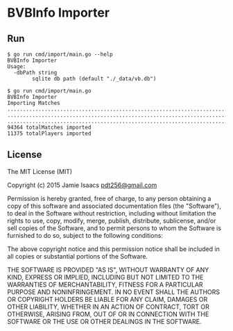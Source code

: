 # BVBInfo Importer

## Run

```
$ go run cmd/import/main.go --help
BVBInfo Importer
Usage:
  -dbPath string
        sqlite db path (default "./_data/vb.db")
```

```
$ go run cmd/import/main.go
BVBInfo Importer
Importing Matches
...............................................................................
...............................................................................
...............................................................................
94364 totalMatches imported
11375 totalPlayers imported
```

## License

The MIT License (MIT)

Copyright (c) 2015 Jamie Isaacs <pdt256@gmail.com>

Permission is hereby granted, free of charge, to any person obtaining a copy
of this software and associated documentation files (the "Software"), to deal
in the Software without restriction, including without limitation the rights
to use, copy, modify, merge, publish, distribute, sublicense, and/or sell
copies of the Software, and to permit persons to whom the Software is
furnished to do so, subject to the following conditions:

The above copyright notice and this permission notice shall be included in
all copies or substantial portions of the Software.

THE SOFTWARE IS PROVIDED "AS IS", WITHOUT WARRANTY OF ANY KIND, EXPRESS OR
IMPLIED, INCLUDING BUT NOT LIMITED TO THE WARRANTIES OF MERCHANTABILITY,
FITNESS FOR A PARTICULAR PURPOSE AND NONINFRINGEMENT. IN NO EVENT SHALL THE
AUTHORS OR COPYRIGHT HOLDERS BE LIABLE FOR ANY CLAIM, DAMAGES OR OTHER
LIABILITY, WHETHER IN AN ACTION OF CONTRACT, TORT OR OTHERWISE, ARISING FROM,
OUT OF OR IN CONNECTION WITH THE SOFTWARE OR THE USE OR OTHER DEALINGS IN
THE SOFTWARE.
